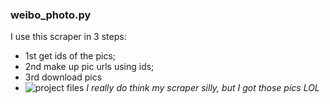 ### weibo_photo.py
I use this scraper in 3 steps:   
 - 1st get ids of the pics;   
 - 2nd make up pic urls using ids;
 - 3rd download pics
 - ![project files](http://obfoga5ye.bkt.clouddn.com/16-9-3/62408785.jpg)
*I really do think my scraper silly, but I got those pics LOL*
